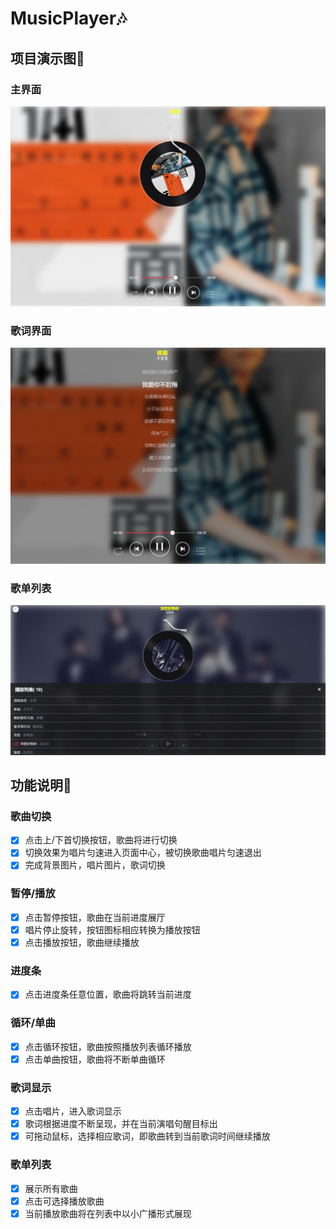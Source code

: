 # MusicPlayer:notes:

## 项目演示图:whale:

### 主界面

![Image text](https://github.com/Leyiteyanzhi/MusicPlayer/blob/master/img-folder/d1.png)

### 歌词界面

![Image text](https://github.com/Leyiteyanzhi/MusicPlayer/blob/master/img-folder/d2.png)

### 歌单列表

![Image text](https://github.com/Leyiteyanzhi/MusicPlayer/blob/master/img-folder/d3.png)

## 功能说明:whale2:

### 歌曲切换  
   - [x] 点击上/下首切换按钮，歌曲将进行切换
   - [x] 切换效果为唱片匀速进入页面中心，被切换歌曲唱片匀速退出
   - [x] 完成背景图片，唱片图片，歌词切换
  
### 暂停/播放

   - [x] 点击暂停按钮，歌曲在当前进度展厅
   - [x] 唱片停止旋转，按钮图标相应转换为播放按钮
   - [x] 点击播放按钮，歌曲继续播放
    
### 进度条

   - [x] 点击进度条任意位置，歌曲将跳转当前进度
  
### 循环/单曲

   - [x] 点击循环按钮，歌曲按照播放列表循环播放
   - [x] 点击单曲按钮，歌曲将不断单曲循环
    
### 歌词显示

   - [x] 点击唱片，进入歌词显示
   - [x] 歌词根据进度不断呈现，并在当前演唱句醒目标出
   - [x] 可拖动鼠标，选择相应歌词，即歌曲转到当前歌词时间继续播放
    
### 歌单列表

   - [x] 展示所有歌曲
   - [x] 点击可选择播放歌曲
   - [x] 当前播放歌曲将在列表中以小广播形式展现
